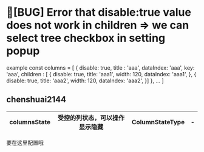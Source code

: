 # 🐛[BUG] Error that disable:true value does not work in children => we can select tree checkbox in setting popup

example
const columns = [
{
disable: true,
title : 'aaa',
dataIndex: 'aaa',
key: 'aaa',
children : [
{
disable: true,
title: 'aaa1',
width: 120,
dataIndex: 'aaa1',
},
{
disable: true,
title: 'aaa2',
width: 120,
dataIndex: 'aaa2',
}]
},
...
]

## chenshuai2144

  <html>
<body>
<!--StartFragment-->

| columnsState | 受控的列状态，可以操作显示隐藏 | ColumnStateType | -   |
| ------------ | ------------------------------ | --------------- | --- |

<!--EndFragment-->
</body>
</html>

要在这里配置哦
